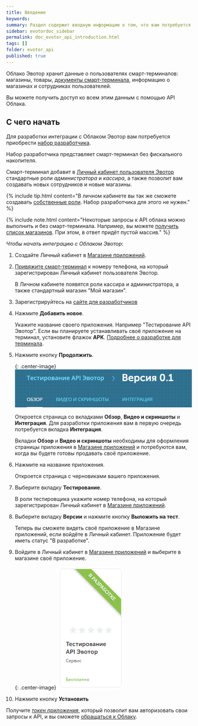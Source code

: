 ```yaml
---
title: Введение
keywords:
summary: Раздел содержит вводную информацию о том, что вам потребуется, чтобы начать использовать API Облака Эвотор.
sidebar: evotordoc_sidebar
permalink: doc_evotor_api_introduction.html
tags: []
folder: evotor_api
published: true
---
```


Облако Эвотор хранит данные о пользователях смарт-терминалов: магазины, товары, [документы смарт-терминала](./doc_smart_terminal_documents.html), информацию о магазинах и сотрудниках пользователей.

Вы можете получить доступ ко всем этим данным с помощью API Облака.

## С чего начать

Для разработки интеграции с Облаком Эвотор вам потребуется приобрести [набор разработчика](https://dev.evotor.ru/#/store/buy_terminal).

Набор разработчика представляет смарт-терминал без фискального накопителя.

Смарт-терминал добавит в [Личный кабинет пользователя Эвотор](https://market.evotor.ru/#/store/auth/login) стандартные роли *администратора* и *кассира*, а также позволит вам создавать новых сотрудников и новые магазины.

{% include tip.html content="В личном кабинете вы так же сможете создавать [собственные роли](./doc_app_grants.html). Набор разработчика для этого не нужен." %}

{% include note.html content="Некоторые запросы к API облака можно выполнить и без смарт-терминала. Например, вы можете [получить список магазинов](./doc_example_calls.html#getStores). При этом, в ответ придёт пустой массив." %}

*Чтобы начать интеграцию с Облаком Эвотор*:

1. Создайте Личный кабинет в [Магазине приложений](https://market.evotor.ru/#/store/auth/login).
2. [Привяжите смарт-терминал](http://wiki.evotor.ru/home/vvedenie/pervyj-zapusk) к номеру телефона, на который зарегистрирован Личный кабинет пользователя Эвотор.

   В Личном кабинете появятся роли кассира и администратора, а также стандартный магазин "Мой магазин".

3. Зарегистрируйтесь на [сайте для разработчиков](https://developer.evotor.ru)
4. Нажмите **Добавить новое**.

   Укажите название своего приложения. Например "Тестирование API Эвотор". Если вы планируете устанавливать своё приложение на терминал, установите флажок **APK**. [Подробнее о разработке для терминала](./doc_java_integration_library_connection.html).

5. Нажмите кнопку **Продолжить**.

   {: .center-image}
   ![](./images/app_creation.png)

   Откроется страница со вкладками **Обзор**, **Видео и скриншоты** и **Интеграция**. Для разработки приложения вам в первую очередь потребуется вкладка **Интеграция**.
   <!-- [Подробное описание опций вкладки **Интеграция**](./ссылка на обзор вкладки интеграция). -->

   Вкладки **Обзор** и **Видео и скриншоты** необходимы для оформления страницы приложения в [Магазине приложений](https://market.evotor.ru/#/store/apps) и потребуются вам, когда вы будете готовы продавать своё приложение.

6. Нажмите на название приложения.

   Откроется страница с черновиками вашего приложения.

7. Выберите вкладку **Тестирование**.

   В роли тестировщика укажите номер телефона, на который зарегистрирован Личный кабинет в [Магазине приложений](https://market.evotor.ru/#/store/auth/login).

8. Выберите вкладку **Версии** и нажмите кнопку **Выложить на тест**.

   Теперь вы сможете видеть своё приложение в Магазине приложений, если войдёте в Личный кабинет. Приложение будет иметь статус "В разработке".

9. Войдите в Личный кабинет в [Магазине приложений](https://market.evotor.ru/#/store/auth/login) и выберите в магазине своё приложение.

   {: .center-image}
   ![](./images/app_creation1.png)

10. Нажмите кнопку **Установить**

Получите [*токен приложения*](./doc_authorization.html), который позволит вам авторизовать свои запросы к API, и вы сможете [обращаться к Облаку](./doc_example_calls.html#evotorApi).
